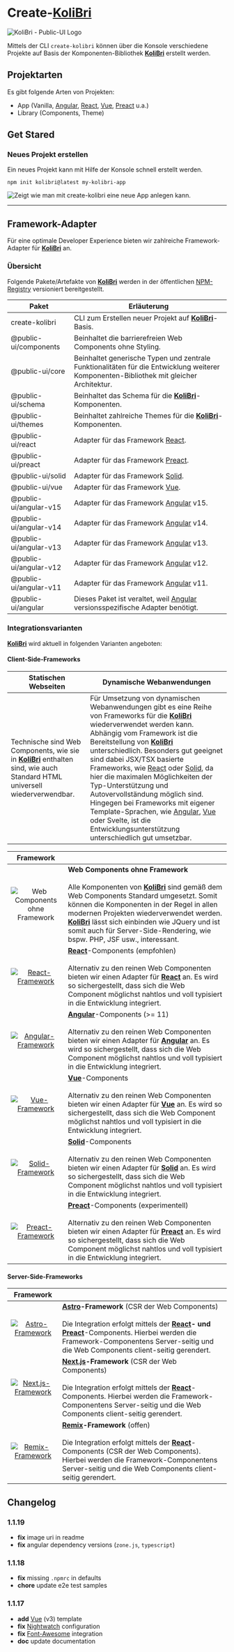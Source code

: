 # Create-**[KoliBri]**

![**[KoliBri]** - Public-UI Logo](https://avatars.githubusercontent.com/u/109126739?s=400&u=a57a37d20d60090bf572668d907ed093f6dbda85)

Mittels der CLI `create-kolibri` können über die Konsole verschiedene Projekte auf Basis der Komponenten-Bibliothek **[KoliBri]** erstellt werden.

## Projektarten

Es gibt folgende Arten von Projekten:

- App (Vanilla, [Angular], [React], [Vue], [Preact] u.a.)
- Library (Components, Theme)

## Get Stared

### Neues Projekt erstellen

Ein neues Projekt kann mit Hilfe der Konsole schnell erstellt werden.

```
npm init kolibri@latest my-kolibri-app
```

<img
	src="https://raw.githubusercontent.com/public-ui/.github/main/profile/create-kolibri.gif"
	alt="Zeigt wie man mit create-kolibri eine neue App anlegen kann."
/>

---

## Framework-Adapter

Für eine optimale Developer Experience bieten wir zahlreiche Framework-Adapter für **[KoliBri]** an.

### Übersicht

Folgende Pakete/Artefakte von **[KoliBri]** werden in der öffentlichen [NPM-Registry](https://www.npmjs.com/search?q=%40public-ui) versioniert bereitgestellt.

| Paket                  | Erläuterung                                                                                                                             |
| ---------------------- | --------------------------------------------------------------------------------------------------------------------------------------- |
| create-kolibri         | CLI zum Erstellen neuer Projekt auf **[KoliBri]**-Basis.                                                                                |
| @public-ui/components  | Beinhaltet die barrierefreien Web Components ohne Styling.                                                                              |
| @public-ui/core        | Beinhaltet generische Typen und zentrale Funktionalitäten für die Entwicklung weiterer Komponenten-Bibliothek mit gleicher Architektur. |
| @public-ui/schema      | Beinhaltet das Schema für die **[KoliBri]**-Komponenten.                                                                                |
| @public-ui/themes      | Beinhaltet zahlreiche Themes für die **[KoliBri]**-Komponenten.                                                                         |
| @public-ui/react       | Adapter für das Framework [React].                                                                                                      |
| @public-ui/preact      | Adapter für das Framework [Preact].                                                                                                     |
| @public-ui/solid       | Adapter für das Framework [Solid].                                                                                                      |
| @public-ui/vue         | Adapter für das Framework [Vue].                                                                                                        |
| @public-ui/angular-v15 | Adapter für das Framework [Angular] v15.                                                                                                |
| @public-ui/angular-v14 | Adapter für das Framework [Angular] v14.                                                                                                |
| @public-ui/angular-v13 | Adapter für das Framework [Angular] v13.                                                                                                |
| @public-ui/angular-v12 | Adapter für das Framework [Angular] v12.                                                                                                |
| @public-ui/angular-v11 | Adapter für das Framework [Angular] v11.                                                                                                |
| @public-ui/angular     | Dieses Paket ist veraltet, weil [Angular] versionsspezifische Adapter benötigt.                                                         |

### Integrationsvarianten

**[KoliBri]** wird aktuell in folgenden Varianten angeboten:

#### Client-Side-Frameworks

| Statischen Webseiten                                                                                                         | Dynamische Webanwendungen                                                                                                                                                                                                                                                                                                                                                                                                                                                                                                                                             |
| ---------------------------------------------------------------------------------------------------------------------------- | --------------------------------------------------------------------------------------------------------------------------------------------------------------------------------------------------------------------------------------------------------------------------------------------------------------------------------------------------------------------------------------------------------------------------------------------------------------------------------------------------------------------------------------------------------------------- |
| Technische sind Web Components, wie sie in **[KoliBri]** enthalten sind, wie auch Standard HTML universell wiederverwendbar. | Für Umsetzung von dynamischen Webanwendungen gibt es eine Reihe von Frameworks für die **[KoliBri]** wiederverwendet werden kann. Abhängig vom Framework ist die Bereitstellung von **[KoliBri]** unterschiedlich. Besonders gut geeignet sind dabei JSX/TSX basierte Frameworks, wie [React] oder [Solid], da hier die maximalen Möglichkeiten der Typ-Unterstützung und Autovervollständung möglich sind. Hingegen bei Frameworks mit eigener Template-Sprachen, wie [Angular], [Vue] oder Svelte, ist die Entwicklungsunterstützung unterschiedlich gut umsetzbar. |

|                                               Framework                                                |                                                                                                                                                                                                                                                                                                                                                                 |
| :----------------------------------------------------------------------------------------------------: | --------------------------------------------------------------------------------------------------------------------------------------------------------------------------------------------------------------------------------------------------------------------------------------------------------------------------------------------------------------- |
|      ![Web Components ohne Framework](https://public-ui.github.io/assets/logos/logo.vanilla.png)       | **Web Components ohne Framework**<br/><br/>Alle Komponenten von **[KoliBri]** sind gemäß dem Web Components Standard umgesetzt. Somit können die Komponenten in der Regel in allen modernen Projekten wiederverwendet werden. **[KoliBri]** lässt sich einbinden wie JQuery und ist somit auch für Server-Side-Rendering, wie bspw. PHP, JSF usw., interessant. |
|   [![React-Framework](https://public-ui.github.io/assets/logos/logo.react.png)](https://reactjs.org)   | **[React]**-Components (empfohlen)<br/><br/>Alternativ zu den reinen Web Componenten bieten wir einen Adapter für **[React]** an. Es wird so sichergestellt, dass sich die Web Component möglichst nahtlos und voll typisiert in die Entwicklung integriert.                                                                                                    |
| [![Angular-Framework](https://public-ui.github.io/assets/logos/logo.angular.png)](https://angular.io)  | **[Angular]**-Components (>= 11)<br/><br/>Alternativ zu den reinen Web Componenten bieten wir einen Adapter für **[Angular]** an. Es wird so sichergestellt, dass sich die Web Component möglichst nahtlos und voll typisiert in die Entwicklung integriert.                                                                                                    |
|      [![Vue-Framework](https://public-ui.github.io/assets/logos/logo.vue.png)](https://vuejs.org)      | **[Vue]**-Components<br/><br/>Alternativ zu den reinen Web Componenten bieten wir einen Adapter für **[Vue]** an. Es wird so sichergestellt, dass sich die Web Component möglichst nahtlos und voll typisiert in die Entwicklung integriert.                                                                                                                    |
| [![Solid-Framework](https://public-ui.github.io/assets/logos/logo.solid.png)](https://www.solidjs.com) | **[Solid]**-Components<br/><br/>Alternativ zu den reinen Web Componenten bieten wir einen Adapter für **[Solid]** an. Es wird so sichergestellt, dass sich die Web Component möglichst nahtlos und voll typisiert in die Entwicklung integriert.                                                                                                                |
| [![Preact-Framework](https://public-ui.github.io/assets/logos/logo.preact.png)](https://preactjs.com)  | **[Preact]**-Components (experimentell)<br/><br/>Alternativ zu den reinen Web Componenten bieten wir einen Adapter für **[Preact]** an. Es wird so sichergestellt, dass sich die Web Component möglichst nahtlos und voll typisiert in die Entwicklung integriert.                                                                                              |

#### Server-Side-Frameworks

|                                              Framework                                               |                                                                                                                                                                                                                                           |
| :--------------------------------------------------------------------------------------------------: | ----------------------------------------------------------------------------------------------------------------------------------------------------------------------------------------------------------------------------------------- |
|  [![Astro-Framework](https://public-ui.github.io/assets/logos/logo.astro.png)](https://astro.build)  | **[Astro]-Framework** (CSR der Web Components)<br/><br/>Die Integration erfolgt mittels der **[React]- und [Preact]**-Components. Hierbei werden die Framework-Componentens Server-seitig und die Web Components client-seitig gerendert. |
| [![Next.js-Framework](https://public-ui.github.io/assets/logos/logo.nextjs.png)](https://nextjs.org) | **[Next.js]-Framework** (CSR der Web Components)<br/><br/>Die Integration erfolgt mittels der **[React]**-Components. Hierbei werden die Framework-Componentens Server-seitig und die Web Components client-seitig gerendert.             |
|   [![Remix-Framework](https://public-ui.github.io/assets/logos/logo.remix.png)](https://remix.run)   | **[Remix]-Framework** (offen)<br/><br/>Die Integration erfolgt mittels der **[React]**-Components (CSR der Web Components). Hierbei werden die Framework-Componentens Server-seitig und die Web Components client-seitig gerendert.       |

[Angular]: https://angular.io
[Astro]: https://astro.build
[Ember]: https://emberjs.com
[KoliBri]: https://github.com/public-ui/kolibri
[Next.js]: https://nextjs.org
[Preact]: https://preactjs.com
[React]: https://reactjs.org
[Remix]: https://remix.run
[Solid]: https://www.solidjs.com
[Vue]: https://vuejs.org

## Changelog

### 1.1.19

- **fix** image uri in readme
- **fix** angular dependency versions (`zone.js`, `typescript`)

### 1.1.18

- **fix** missing `.npmrc` in defaults
- **chore** update e2e test samples

### 1.1.17

- **add** [Vue] (v3) template
- **fix** [Nightwatch] configuration
- **fix** [Font-Awesome] integration
- **doc** update documentation

[Font-Awesome]: https://fontawesome.com
[Nightwatch]: https://nightwatchjs.org
